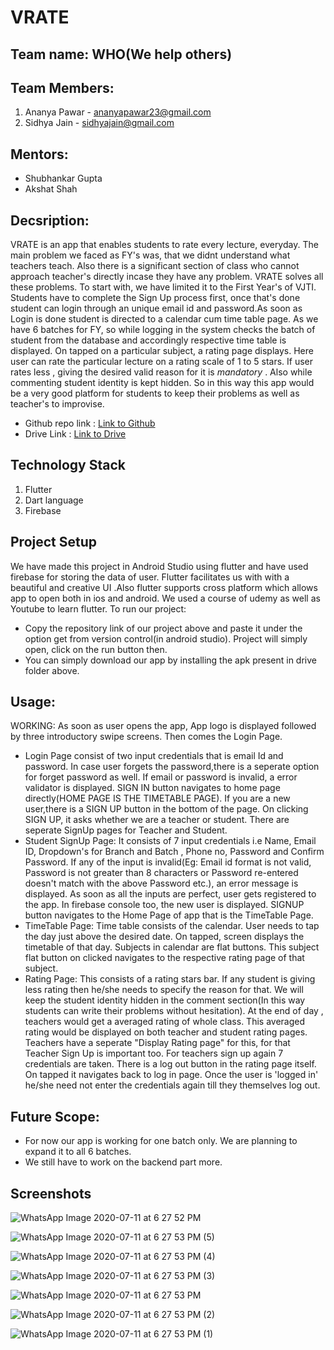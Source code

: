 # VRATE

## Team name: WHO(We help others)
## Team Members:
1. Ananya Pawar - ananyapawar23@gmail.com
2. Sidhya Jain - sidhyajain@gmail.com

## Mentors:
* Shubhankar Gupta
* Akshat Shah

## Decsription:
VRATE is an app that enables students to rate every lecture, everyday. The main problem we faced as FY's was, that we didnt understand what teachers teach. Also there is a significant section of class who cannot approach teacher's directly incase they have any problem. VRATE solves all these problems. To start with, we have limited it to the First Year's of VJTI.
Students have to complete the Sign Up process first, once that's done student can login through an unique email id and password.As soon as Login is done student is directed to a calendar cum time table page. As we have 6 batches for FY, so while logging in the system checks the batch of student from the database and accordingly respective time table is displayed. On tapped on a particular subject, a rating page displays. Here user can rate the particular lecture on a rating scale of 1 to 5 stars. If user rates less , giving the desired valid reason for it is *mandatory* . Also while commenting student identity is kept hidden.
So in this way this app would be a very good platform for students to keep their problems as well as teacher's to improvise.

* Github repo link : [Link to Github](https://github.com/ananya-2311/VRATE-1.git)
* Drive Link : [Link to Drive](https://drive.google.com/drive/folders/1ZMXJbW4PnHE7iPYwgfhM-dR-6UDJH7vO)

## Technology Stack
1. Flutter
2. Dart language
3. Firebase

## Project Setup
We have made this project in Android Studio using flutter and have used firebase for storing the data of user. Flutter facilitates us with with a beautiful and creative UI .Also flutter supports cross platform which allows app to open both in ios and android.  We used a course of udemy as well as Youtube to learn flutter. To run our project:
* Copy the repository link of our project above and paste it under the option get from version control(in android studio). Project will simply open, click on the run button then.
* You can simply download our app by installing the apk present in drive folder above.

## Usage: 

WORKING:
As soon as user opens the app, App logo is displayed followed by three introductory swipe screens. Then comes the Login Page. 
* Login Page consist of two input credentials that is email Id and password. In case user forgets the password,there is a seperate option for forget password as well. If email or password is invalid, a error validator is displayed. SIGN IN button navigates to home page directly(HOME PAGE IS THE TIMETABLE PAGE). If you are  a new user,there is a SIGN UP button in the bottom of the page. On clicking SIGN UP, it asks whether we are a teacher or student. There are seperate SignUp pages for Teacher and Student.
* Student SignUp Page: It consists of 7 input credentials i.e Name, Email ID, Dropdown's for Branch and Batch , Phone no, Password and Confirm Password.
If any of the input is invalid(Eg: Email id format is not valid, Password is not greater than 8 characters or Password re-entered doesn't match with the above Password etc.), an error message is displayed.
As soon as all the inputs are perfect, user gets registered to the app. In firebase console too, the new user is displayed. SIGNUP button navigates to the Home Page of app that is the TimeTable Page.
* TimeTable Page: Time table consists of the calendar. User needs to tap the day just above the desired date. On tapped, screen displays the timetable of that day. Subjects in calendar are flat buttons. This subject flat button on clicked navigates to the respective rating page of that subject.
* Rating Page: This consists of a rating stars bar. If any student is giving less rating then he/she needs to specify the reason for that. We will keep the student identity hidden in the comment section(In this way students can write their problems without hesitation). At the end of day , teachers would get a averaged rating of whole class. This averaged rating would be displayed on both teacher and student rating pages. Teachers have a seperate "Display Rating page" for this, for that Teacher Sign Up is important too. For teachers sign up again 7 credentials are taken.
There is a log out button in the rating page itself. On tapped it navigates back to log in page. Once the user is 'logged in' he/she need not enter the credentials again till they themselves log out.

## Future Scope:
* For now our app is working for one batch only. We are planning to expand it to all 6 batches.
* We still have to work on the backend part more.

## Screenshots
![WhatsApp Image 2020-07-11 at 6 27 52 PM](https://user-images.githubusercontent.com/64465190/87224631-887a7100-c3a4-11ea-88b6-f89a17dd9eda.jpeg)

![WhatsApp Image 2020-07-11 at 6 27 53 PM (5)](https://user-images.githubusercontent.com/64465190/87224672-e14a0980-c3a4-11ea-9066-0eaa2bfd8f76.jpeg)

![WhatsApp Image 2020-07-11 at 6 27 53 PM (4)](https://user-images.githubusercontent.com/64465190/87224674-e60ebd80-c3a4-11ea-96a5-5b5572e18f4a.jpeg)

![WhatsApp Image 2020-07-11 at 6 27 53 PM (3)](https://user-images.githubusercontent.com/64465190/87224684-f3c44300-c3a4-11ea-869e-850da785ec9f.jpeg)

![WhatsApp Image 2020-07-11 at 6 27 53 PM](https://user-images.githubusercontent.com/64465190/87224690-faeb5100-c3a4-11ea-9e17-37ab54f2d66b.jpeg)

![WhatsApp Image 2020-07-11 at 6 27 53 PM (2)](https://user-images.githubusercontent.com/64465190/87224692-ffb00500-c3a4-11ea-945f-bc0c27ec3d4b.jpeg)

![WhatsApp Image 2020-07-11 at 6 27 53 PM (1)](https://user-images.githubusercontent.com/64465190/87224699-0dfe2100-c3a5-11ea-8e99-f84941f7339e.jpeg)

